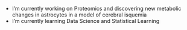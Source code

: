 - I’m currently working on Proteomics and discovering new metabolic changes in astrocytes in a model of cerebral isquemia
- I’m currently learning Data Science and Statistical Learning

